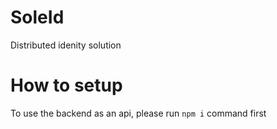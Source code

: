 # SoleId 
Distributed idenity solution

# How to setup
To use the backend as an api, please run `npm i` command first


